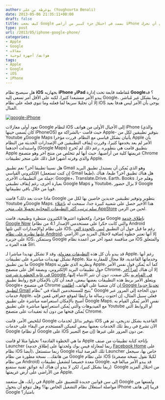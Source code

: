 ```yaml
---
author: يوغرطة بن علي (Youghourta Benali)
date: 2013-05-06 21:35:11+00:00
draft: false
title: كيف نجحت Google بصمت في احتلال جزء كبير من أراضي iPhone دون أن تحرك Apple ساكنا
type: post
url: /2013/05/iphone-google-phone/
categories:
- Apple
- Google
- مقالات
- هواتف/ أجهزة لوحية
tags:
- Apple
- Google
- iOS
- iPhone
---
```


هل سيصبح نظام **iOS** بجهازيه **iPhone** و**iPad** مُقاطعة قابعة تحت إدارة **Google**؟ قد يبدو الأمر مستبعدا كثيرا، لكنه على الأقل أمر تسعى إليه Google، ربما بشكل غير مُباشر. إلا أن تحليلا سريعا لما فعلته وما تنوي فعله على نظام iOS يوحي بأن الأمر ليس هدفا بعيد المنال.




[![google-iPhone](https://www.it-scoop.com/wp-content/uploads/2013/05/google-iPhone.jpg)
](https://www.it-scoop.com/wp-content/uploads/2013/05/google-iPhone.jpg)




تعود أولى مغازلات Google لنظام iOS إلى الأجيال الأولى من هواتف iPhone (والذي كان يُسمى حينها iPhoneOS) حيث قامت -بالشراكة مع Apple- بتوفير تطبيقين لكل من Youtube وGoogle Maps يأتيان بشكل قياسي مع النظام. قررت مؤخرا Apple بأن الأمر لم يعد يخدمها كثيرا، وقررت إيقاف التطبيقين في الإصدارات الحديثة من النظام واستبدلت أحدهما (Google Maps) بتطبيق قامت هي بتطويره. رغم ذلك لم تُخرج Apple غريمتها كلية من أراضيها، حيث أنها لم تتخلص من منتج آخر وهو متصفح Chrome والذي وفرته أشهرا قبل ذلك على متجر تطبيقات Apple.




هل نسينا تطبيقا آخر؟ نعم تطبيق Gmail وهو الذي يُمكن أن يستبدل تطبيق البريد الإلكتروني القياسي (إن كنت تستعمل Gmail طبعا)، هل هناك تطبيق آخر؟ طبعا، هناك جملة من التطبيقات الأخرى: Google+، Translate،Drive، Earth، Books وهلم جرا. بعبارة أخرى، رغم إيقاف تطبيقي Google Maps و Youtube، لا يزال حضور Google قويا من خلال باقي تطبيقاتها.




ماذا حدث بعد ذلك؟ قامت Google بتطوير وتوفير تطبيقين جديدين خاصين بها لكل من Youtube وGoogle Maps. هذا الأخير حصل على شعبية كبيرة جدا، سمحت له [باعتلاء سلم ترتيب أكثر التطبيقات المجانية تحميلا على متجر AppStore](http://www.engadget.com/2012/12/13/google-maps-app-store/) لحين من الزمن.




مؤخرا، وكخطوة اعتبرها الكثيرون منتظرة وطبيعية، قامت Google [بإطلاق خدمة Google Now](http://www.theverge.com/2013/4/29/4275334/google-now-available-on-iphone-and-ipad) (والتي كانت حكرا على مستخدمي الإصدار 4.1 من نظام Android والإصدارات التي تلتها) على نظام iOS، رغم ما قيل حول أن التطبيق [ليس بالجودة التي عليها نظيره على نظام Android](http://pandodaily.com/2013/04/29/google-now-on-ios-is-neither-google-nor-now/)، إلا أنها تعتبر خطوة إضافية لاحتلال المزيد من الأراضي على جزيرة iOS، وستمكن Google من منافسة عمود آخر من أعمدة نظام iOS والمتعلق هذه المرة بـ Siri.




قد يبدو بأن كل هذه [التطبيقات معزولة](http://pandodaily.com/2012/12/27/every-app-is-an-island-and-thats-just-the-way-apple-wants-it/)، وقد لا تشكل تهديدا مباشرا لـ Apple، رغم أنها تشكل تهديدات مباشرة على تطبيقات Apple، وخدماتها القاعدية، فلا مجال للمقارنة مثلا ما بين تطبيق Google Maps ونظريه الذي طورته Apple، كما أنه يُمكن قول نفس الأمر حول تطبيقات البريد الإلكتروني، وبصفة أقل على متصفح Chrome، إلا أن هناك [أمرا آخر في غاية الخطورة شرعت Google في القيام به](http://pandodaily.com/2013/05/06/the-iphone-is-one-step-closer-to-becoming-a-true-google-phone/) بكل صمت، دون أن تثير الانتباه إليها، ويتعلق الأمر بربط هذه التطبيقات بعضها ببعض، فبعد أن كان بالإمكان فتح روابط تطبيق Google+ في متصفح Chrome إن كان منصبا على الهاتف، [أطلقت Google تحديثا جديدا لتطبيق Gmail](http://thenextweb.com/apps/2013/05/06/gmail-for-ios-now-links-directly-to-native-youtube-google-maps-and-chrome-apps/?fromcat=all) يتيح للمستخدمين البقاء في "نظام" Google دون الحاجة إلى المرور عبر خدمات Apple، فعلى سبيل المثال، إن احتوت رسالة ما رابطا لموقع جغرافي مُعين فإنه أصبح بالإمكان استعراضه مباشرة على تطبيق Google Maps. نفس الأمر يُمكن القيام به مع الفيديوهات والتي يُمكن استعراضها مباشرة على تطبيق Youtube أو الروابط التي يُمكن فتحها من دون أية تعقيدات على متصفح Chrome.




لتلخيص الأمر، قامت Google بتوفير بدائل لخدمات iOS القاعدية بشكل تدريجي، ثم هي الآن تشرع في ربط تلك الخدمات بعضها ببعض لتميكن المستخدم من البقاء على خدمات Google (أو نظام Google على iOS إن صح التعبير) من دون المرور على غيرها.




ما هي الخطوة القادمة؟ تخيلوا مثلا لو قامت Apple بإتاحة كتابة تطبيقات من صنف Launcher (ربما لمغازلة فيس بوك ولحدثها على إطلاق خدمة [Facebook Home](https://www.it-scoop.com/tag/facebook-home/) على نظام iOS أيضا)، ربما ستستغل Google تلك الفرصة لبناء Launcher خاص بها، سيجعل من هاتفك... نسخة مطورة من نظام Google على نظام iOS (لكيلا نقول نسخة مصغرة من نظام Android) معدة خصيصا لتشغيل تطبيقات Google. قد يبدو الأمر مبالغا فيه (ربما بشكل كبير)، لكن لا يبدو أن هناك أية عوائق تقنية ستمنع  Google من احتلال المزيد من الأراضي على أرض غريمتها Apple.




في رأيك، هل ستعمد Apple إلى سن قوانين جديدة للتضييق على Google ولمنعها من مواصلة استغلال نظام التشغيل الخاص بها؟ وهل تتوقع أن يتحول iPhone قريبا إلى هاتف Google بامتياز؟
